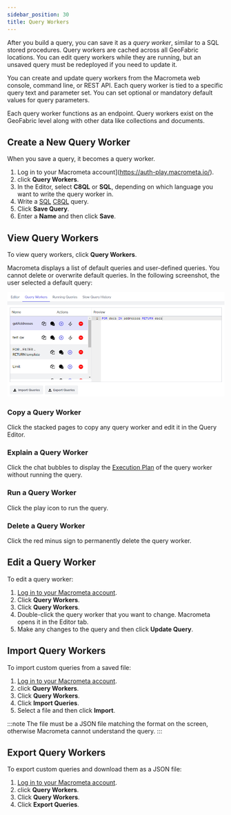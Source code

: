 ```yaml
---
sidebar_position: 30
title: Query Workers
---
```


After you build a query, you can save it as a _query worker_, similar to a SQL stored procedures. Query workers are cached across all GeoFabric locations. You can edit query workers while they are running, but an unsaved query must be redeployed if you need to update it.

You can create and update query workers from the Macrometa web console, command line, or REST API. Each query worker is tied to a specific query text and parameter set. You can set optional or mandatory default values for query parameters.

Each query worker functions as an endpoint. Query workers exist on the GeoFabric level along with other data like collections and documents.

## Create a New Query Worker

When you save a query, it becomes a query worker.

1. Log in to your Macrometa account](https://auth-play.macrometa.io/).
2. click **Query Workers**.
3. In the Editor, select **C8QL** or **SQL**, depending on which language you want to write the query worker in.
4. Write a [SQL](sql/index.md) [C8QL](c8ql/index.md) query.
5. Click **Save Query**.
6. Enter a **Name** and then click **Save**.

## View Query Workers

To view query workers, click **Query Workers**.

Macrometa displays a list of default queries and user-defined queries. You cannot delete or overwrite default queries. In the following screenshot, the user selected a default query:

![Query Workers](/img/queries/saved-queries.png)

### Copy a Query Worker

Click the stacked pages to copy any query worker and edit it in the Query Editor.

### Explain a Query Worker

Click the chat bubbles to display the [Execution Plan](running-queries.md#execution-plan) of the query worker without running the query.

### Run a Query Worker

Click the play icon to run the query.

### Delete a Query Worker

Click the red minus sign to permanently delete the query worker.

## Edit a Query Worker

To edit a query worker:

1. [Log in to your Macrometa account](https://auth-play.macrometa.io/).
1. Click **Query Workers**.
1. Click **Query Workers**.
1. Double-click the query worker that you want to change. Macrometa opens it in the Editor tab.
1. Make any changes to the query and then click **Update Query**.

## Import Query Workers

To import custom queries from a saved file:

1. [Log in to your Macrometa account](https://auth-play.macrometa.io/).
2. click **Query Workers**.
3. Click **Query Workers**.
4. Click **Import Queries**.
5. Select a file and then click **Import**.

:::note
The file must be a JSON file matching the format on the screen, otherwise Macrometa cannot understand the query.
:::

## Export Query Workers

To export custom queries and download them as a JSON file:

1. [Log in to your Macrometa account](https://auth-play.macrometa.io/).
2. click **Query Workers**.
3. Click **Query Workers**.
4. Click **Export Queries**.

